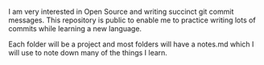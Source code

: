 I am very interested in Open Source and writing succinct git commit messages.
This repository is public to enable me to practice writing lots of commits while learning a new language.

Each folder will be a project and most folders will have a notes.md which I will use to note down many of the things I learn.
